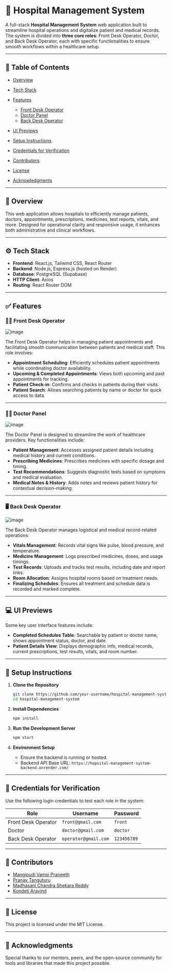 
# 🏥 Hospital Management System

A full-stack **Hospital Management System** web application built to streamline hospital operations and digitalize patient and medical records. The system is divided into **three core roles**: Front Desk Operator, Doctor, and Back Desk Operator, each with specific functionalities to ensure smooth workflows within a healthcare setup.

---

## 📌 Table of Contents

* [Overview](#overview)
* [Tech Stack](#tech-stack)
* [Features](#features)

  * [Front Desk Operator](#front-desk-operator)
  * [Doctor Panel](#doctor-panel)
  * [Back Desk Operator](#back-desk-operator)
* [UI Previews](#ui-previews)
* [Setup Instructions](#setup-instructions)
* [Credentials for Verification](#credentials-for-verification)
* [Contributors](#contributors)
* [License](#license)
* [Acknowledgments](#acknowledgments)

---

## 🌟 Overview

This web application allows hospitals to efficiently manage patients, doctors, appointments, prescriptions, medicines, test reports, vitals, and more. Designed for operational clarity and responsive usage, it enhances both administrative and clinical workflows.

---

## ⚙️ Tech Stack

* **Frontend**: React.js, Tailwind CSS, React Router
* **Backend**: Node.js, Express.js (hosted on Render)
* **Database**: PostgreSQL (Supabase)
* **HTTP Client**: Axios
* **Routing**: React Router DOM

---

## ✅ Features

### 👩‍💼 Front Desk Operator

![image](https://github.com/user-attachments/assets/e5ed58b7-1b19-42fb-a62c-e5b7346ea9ba)

The Front Desk Operator helps in managing patient appointments and facilitating smooth communication between patients and medical staff. This role involves:

* **Appointment Scheduling**: Efficiently schedules patient appointments while coordinating doctor availability.
* **Upcoming & Completed Appointments**: Views both upcoming and past appointments for tracking.
* **Patient Check-in**: Confirms and checks in patients during their visits.
* **Patient Search**: Allows searching patients by name or doctor for quick access to data.

---

### 🧑‍⚕️ Doctor Panel

![image](https://github.com/user-attachments/assets/cbd22bfd-0b52-4640-bbba-d9fb1b0de584)

The Doctor Panel is designed to streamline the work of healthcare providers. Key functionalities include:

* **Patient Management**: Accesses assigned patient details including medical history and current conditions.
* **Prescribing Medicines**: Prescribes medicines with specific dosage and timing.
* **Test Recommendations**: Suggests diagnostic tests based on symptoms and medical evaluation.
* **Medical Notes & History**: Adds notes and reviews patient history for contextual decision-making.

---

### 🖥️ Back Desk Operator

![image](https://github.com/user-attachments/assets/1c2eb1a0-703d-4db0-b38b-d48bd8ea4d6b)

The Back Desk Operator manages logistical and medical record-related operations:

* **Vitals Management**: Records vital signs like pulse, blood pressure, and temperature.
* **Medicine Management**: Logs prescribed medicines, doses, and usage timings.
* **Test Records**: Uploads and tracks test results, including date and report links.
* **Room Allocation**: Assigns hospital rooms based on treatment needs.
* **Finalizing Schedules**: Ensures all treatment and schedule data is recorded and marked complete.

---

## 💻 UI Previews

Some key user interface features include:

* **Completed Schedules Table**: Searchable by patient or doctor name; shows appointment status, doctor, and date.
* **Patient Details View**: Displays demographic info, medical records, current prescriptions, test results, vitals, and room number.

---

## 🚀 Setup Instructions

1. **Clone the Repository**

   ```bash
   git clone https://github.com/your-username/hospital-management-system.git
   cd hospital-management-system
   ```

2. **Install Dependencies**

   ```bash
   npm install
   ```

3. **Run the Development Server**

   ```bash
   npm start
   ```

4. **Environment Setup**

   * Ensure the backend is running or hosted.
   * Backend API Base URL: `https://hopsital-management-system-backend.onrender.com/`

---

## 🔐 Credentials for Verification

Use the following login credentials to test each role in the system:

| Role                | Username             | Password    |
| ------------------- | -------------------- | ----------- |
| Front Desk Operator | `front@gmail.com`    | `front`     |
| Doctor              | `doctor@gmail.com`   | `doctor`    |
| Back Desk Operator  | `operator@gmail.com` | `123456789` |

---

## 👥 Contributors

* [Mangipudi Vamsi Praneeth](https://github.com/Praneeth2025)
* [Pranav Tanguturu](https://github.com/PRANAVTANGUTURU123)
* [Madhasani Chandra Shekara Reddy](https://github.com/mcsr14724)
* [Kondeti Aravind](https://github.com/mcsr14724)

---

## 📄 License

This project is licensed under the MIT License.

---

## 🙌 Acknowledgments

Special thanks to our mentors, peers, and the open-source community for tools and libraries that made this project possible.

